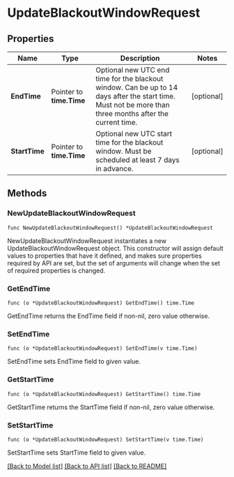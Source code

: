# UpdateBlackoutWindowRequest

## Properties

Name | Type | Description | Notes
------------ | ------------- | ------------- | -------------
**EndTime** | Pointer to **time.Time** | Optional new UTC end time for the blackout window. Can be up to 14 days after the start time. Must not be more than three months after the current time. | [optional] 
**StartTime** | Pointer to **time.Time** | Optional new UTC start time for the blackout window. Must be scheduled at least 7 days in advance. | [optional] 

## Methods

### NewUpdateBlackoutWindowRequest

`func NewUpdateBlackoutWindowRequest() *UpdateBlackoutWindowRequest`

NewUpdateBlackoutWindowRequest instantiates a new UpdateBlackoutWindowRequest object.
This constructor will assign default values to properties that have it defined,
and makes sure properties required by API are set, but the set of arguments
will change when the set of required properties is changed.

### GetEndTime

`func (o *UpdateBlackoutWindowRequest) GetEndTime() time.Time`

GetEndTime returns the EndTime field if non-nil, zero value otherwise.

### SetEndTime

`func (o *UpdateBlackoutWindowRequest) SetEndTime(v time.Time)`

SetEndTime sets EndTime field to given value.

### GetStartTime

`func (o *UpdateBlackoutWindowRequest) GetStartTime() time.Time`

GetStartTime returns the StartTime field if non-nil, zero value otherwise.

### SetStartTime

`func (o *UpdateBlackoutWindowRequest) SetStartTime(v time.Time)`

SetStartTime sets StartTime field to given value.


[[Back to Model list]](../README.md#documentation-for-models) [[Back to API list]](../README.md#documentation-for-api-endpoints) [[Back to README]](../README.md)


